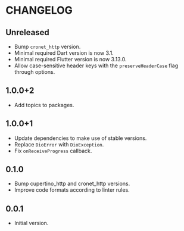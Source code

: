 # CHANGELOG

## Unreleased

- Bump `cronet_http` version.
- Minimal required Dart version is now 3.1.
- Minimal required Flutter version is now 3.13.0.
- Allow case-sensitive header keys with the `preserveHeaderCase` flag through options.

## 1.0.0+2

- Add topics to packages.

## 1.0.0+1

- Update dependencies to make use of stable versions.
- Replace `DioError` with `DioException`.
- Fix `onReceiveProgress` callback.

## 0.1.0

- Bump cupertino_http and cronet_http versions.
- Improve code formats according to linter rules.

## 0.0.1

- Initial version.
